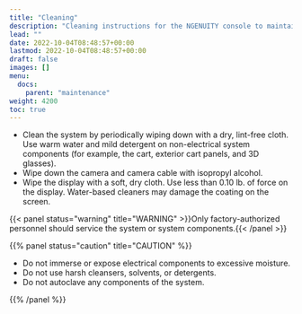 ```yaml
---
title: "Cleaning"
description: "Cleaning instructions for the NGENUITY console to maintain performance."
lead: ""
date: 2022-10-04T08:48:57+00:00
lastmod: 2022-10-04T08:48:57+00:00
draft: false
images: []
menu:
  docs:
    parent: "maintenance"
weight: 4200
toc: true
---
```


* Clean the system by periodically wiping down with a dry, lint-free cloth. Use warm water and mild detergent on non-electrical system components (for example, the cart, exterior cart panels, and 3D glasses).
* Wipe down the camera and camera cable with isopropyl alcohol.
* Wipe the display with a soft, dry cloth. Use less than 0.10 lb. of force on the display. Water-based cleaners may damage the coating on the screen.

{{< panel status="warning" title="WARNING" >}}Only factory-authorized personnel should service the system or system components.{{< /panel >}}

{{% panel status="caution" title="CAUTION" %}}

* Do not immerse or expose electrical components to excessive moisture.
* Do not use harsh cleansers, solvents, or detergents.
* Do not autoclave any components of the system.

{{% /panel %}}
